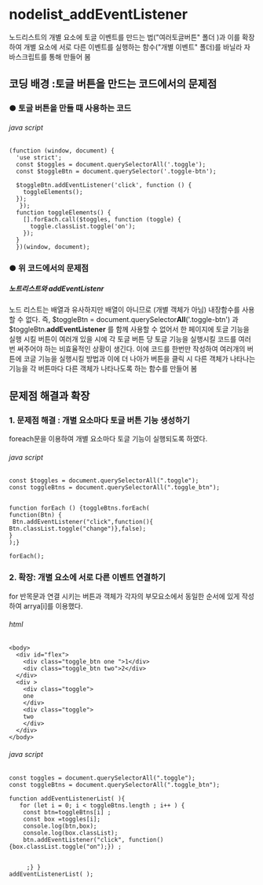 # nodelist_addEventListener
노드리스트의 개별 요소에 토글 이벤트를 만드는 법("여러토글버튼" 폴더 )과 이를 확장하여 개별 요소에 서로 다른 이벤트를 실행하는 함수("개별 이벤트" 폴더)를 바닐라 자바스크립트를 통해 만들어 봄
## 코딩 배경 :토글 버튼을 만드는 코드에서의 문제점
### ● 토글 버튼을 만들 때 사용하는 코드

###### java script 
```
(function (window, document) {
  'use strict';
  const $toggles = document.querySelectorAll('.toggle');
  const $toggleBtn = document.querySelector('.toggle-btn'); 
  
  $toggleBtn.addEventListener('click', function () {
    toggleElements();
  });
   });
  function toggleElements() {
    [].forEach.call($toggles, function (toggle) {
      toggle.classList.toggle('on');
    });
  }
  })(window, document);

```
### ● 위 코드에서의 문제점 
#####  노트리스트와 addEventListenr
  노드 리스트는 배열과 유사하지만 배열이 아니므로 (개별 객체가 아님) 내장함수를 사용할 수 없다. 즉, $toggleBtn = document.querySelector**All**('.toggle-btn') 과 $toggleBtn.**addEventListener** 를 
함께 사용할 수 없어서 한 페이지에 토글 기능을 실행 시킬 버튼이 여러개 있을 시에 각 토글 버튼 당 토글 기능을 실행시킬 코드를 여러번 써주어야 하는 비효율적인 상황이 생긴다. 
이에 코드를 한번만 작성하여 여러개의 버튼에 코글 기능을 실행시킬 방법과 이에 더 나아가 버튼을 클릭 시 다른 객체가 나타나는 기능을 각 버튼마다 다른 객체가 나타나도록 하는 함수를 만들어 봄


## 문제점 해결과 확장
### 1. 문제점 해결 : 개별 요소마다 토글 버튼 기능 생성하기 
  foreach문을 이용하여 개별 요소마다 토글 기능이 실행되도록 하였다. 
 
###### java script
  ```
  const $toggles = document.querySelectorAll(".toggle");
const toggleBtns = document.querySelectorAll(".toggle_btn");


function forEach () {toggleBtns.forEach(
  function(Btn) {
   Btn.addEventListener("click",function(){ Btn.classList.toggle("change")},false);
  }
);}

forEach();
  ```
  
### 2. 확장: 개별 요소에 서로 다른 이벤트 연결하기 
 for 반목문과 연결 시키는 버튼과 객체가 각자의 부모요소에서 동일한 순서에 있게 작성하여 arrya[i]를 이용했다.
 
###### html
```
<body>
  <div id="flex">
    <div class="toggle_btn one ">1</div>
    <div class="toggle_btn two">2</div>
  </div>
  <div >
    <div class="toggle">
    one 
    </div>
    <div class="toggle">
    two
    </div>
  </div>
</body>
```
###### java script
```
const toggles = document.querySelectorAll(".toggle");
const toggleBtns = document.querySelectorAll(".toggle_btn");

function addEventListenerList( ){
   for (let i = 0; i < toggleBtns.length ; i++ ) {
    const btn=toggleBtns[i] ; 
    const box =toggles[i];
    console.log(btn,box);
    console.log(box.classList);
    btn.addEventListener("click", function(){box.classList.toggle("on");}) ;
     
 
     ;} }
addEventListenerList( );
```
